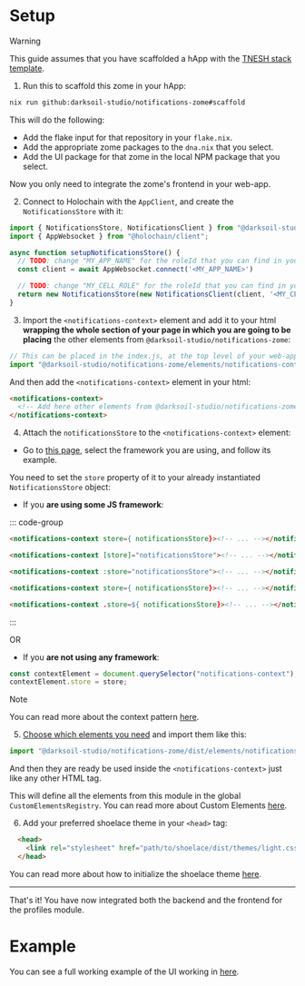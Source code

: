 # Setup

> [!WARNING]
> This guide assumes that you have scaffolded a hApp with the [TNESH stack template](https://darksoil.studio/tnesh-stack/scaffolding-a-happ).

1. Run this to scaffold this zome in your hApp:

```bash
nix run github:darksoil-studio/notifications-zome#scaffold
```

This will do the following:
  - Add the flake input for that repository in your `flake.nix`.
  - Add the appropriate zome packages to the `dna.nix` that you select.
  - Add the UI package for that zome in the local NPM package that you select.

Now you only need to integrate the zome's frontend in your web-app.

2. Connect to Holochain with the `AppClient`, and create the `NotificationsStore` with it:

```js
import { NotificationsStore, NotificationsClient } from "@darksoil-studio/notifications-zome";
import { AppWebsocket } from "@holochain/client";

async function setupNotificationsStore() {
  // TODO: change "MY_APP_NAME" for the roleId that you can find in your "happ.yaml"
  const client = await AppWebsocket.connect('<MY_APP_NAME>')

  // TODO: change "MY_CELL_ROLE" for the roleId that you can find in your "happ.yaml"
  return new NotificationsStore(new NotificationsClient(client, '<MY_CELL_ROLE>'));
}
```

3. Import the `<notifications-context>` element and add it to your html **wrapping the whole section of your page in which you are going to be placing** the other elements from `@darksoil-studio/notifications-zome`:

```js
// This can be placed in the index.js, at the top level of your web-app.
import "@darksoil-studio/notifications-zome/elements/notifications-context.js";
```

And then add the `<notifications-context>` element in your html:

```html
<notifications-context>
  <!-- Add here other elements from @darksoil-studio/notifications-zome -->
</notifications-context>
```

4. Attach the `notificationsStore` to the `<notifications-context>` element:

- Go to [this page](https://darksoil.studio/tnesh-stack/integrating-with-frameworks/), select the framework you are using, and follow its example.

You need to set the `store` property of it to your already instantiated `NotificationsStore` object:

- If you **are using some JS framework**:

::: code-group
```html [React]
<notifications-context store={ notificationsStore}><!-- ... --></notifications-context>
```

```html [Angular]
<notifications-context [store]="notificationsStore"><!-- ... --></notifications-context>
```

```html [Vue]
<notifications-context :store="notificationsStore"><!-- ... --></notifications-context>
```

```html [Svelte]
<notifications-context store={ notificationsStore}><!-- ... --></notifications-context>
```

```html [Lit]
<notifications-context .store=${ notificationsStore}><!-- ... --></notifications-context>
```
:::

OR

- If you **are not using any framework**:

```js
const contextElement = document.querySelector("notifications-context");
contextElement.store = store;
```

> [!NOTE]
> You can read more about the context pattern [here](https://darksoil.studio/tnesh-stack/guides/custom-elements#context).

5. [Choose which elements you need](./elements/my-notifications-list.md) and import them like this:

```js
import "@darksoil-studio/notifications-zome/dist/elements/notifications-context.js";
```

And then they are ready be used inside the `<notifications-context>` just like any other HTML tag.

This will define all the elements from this module in the global `CustomElementsRegistry`. You can read more about Custom Elements [here](https://developers.google.com/web/fundamentals/web-components/customelements).

6. Add your preferred shoelace theme in your `<head>` tag:

```html
  <head>
    <link rel="stylesheet" href="path/to/shoelace/dist/themes/light.css" />
  </head>
```

You can read more about how to initialize the shoelace theme [here](https://shoelace.style/getting-started/themes?id=activating-themes).

---

That's it! You have now integrated both the backend and the frontend for the profiles module.

# Example

You can see a full working example of the UI working in [here](https://github.com/darksoil-studio/notifications-zome/blob/main/ui/demo/index.html).

